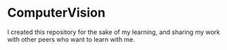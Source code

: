 # ComputerVision
I created this repository for the sake of my learning, and sharing my work with other peers who want to learn with me.
